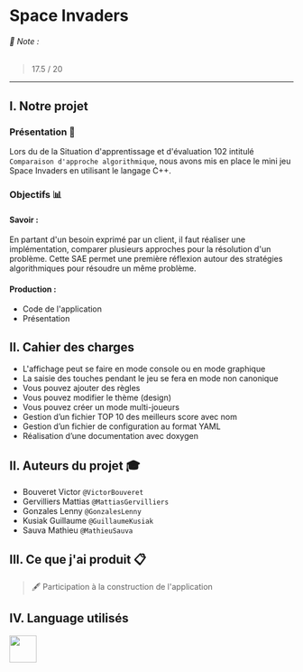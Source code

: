 # Space Invaders
###### 📜 Note :
> 17.5 / 20
___

## I. Notre projet

### Présentation 📃
Lors du de la Situation d'apprentissage et d'évaluation 102 intitulé ```Comparaison d'approche algorithmique```, nous avons mis en place le mini jeu Space Invaders en utilisant le langage C++.

### Objectifs 📊
#### Savoir :
En partant d'un besoin exprimé par un client, il faut réaliser une implémentation, comparer plusieurs approches pour la résolution d'un problème. 
Cette SAE permet une première réflexion autour des stratégies algorithmiques pour résoudre un même problème.
#### Production : 
- Code de l'application
- Présentation

## II. Cahier des charges
- L'affichage peut se faire en mode console ou en mode graphique
- La saisie des touches pendant le jeu se fera en mode non canonique
- Vous pouvez ajouter des règles
- Vous pouvez modifier le thème (design)
- Vous pouvez créer un mode multi-joueurs
- Gestion d’un fichier TOP 10 des meilleurs score avec nom
- Gestion d’un fichier de configuration au format YAML
- Réalisation d’une documentation avec doxygen

## II. Auteurs du projet 🎓
* Bouveret Victor `@VictorBouveret`
* Gervilliers Mattias `@MattiasGervilliers`
* Gonzales Lenny `@GonzalesLenny`
* Kusiak Guillaume `@GuillaumeKusiak`
* Sauva Mathieu `@MathieuSauva`

## III. Ce que j'ai produit 📋
> 🖋 Participation à la construction de l'application


## IV. Language utilisés
<img src="https://cdn.worldvectorlogo.com/logos/c.svg" width="48px">
